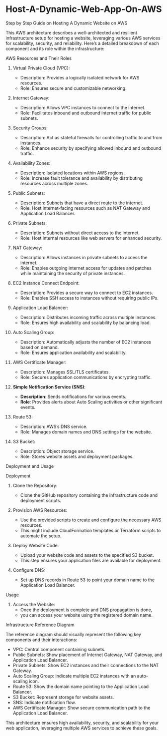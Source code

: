 # Host-A-Dynamic-Web-App-On-AWS
Step by Step Guide on Hosting A Dynamic Website on AWS

This AWS architecture describes a well-architected and resilient infrastructure setup for hosting a website, 
leveraging various AWS services for scalability, security, and reliability. 
Here’s a detailed breakdown of each component and its role within the infrastructure:

AWS Resources and Their Roles

1. Virtual Private Cloud (VPC):
   - Description: Provides a logically isolated network for AWS resources.
   - Role: Ensures secure and customizable networking.

2. Internet Gateway:
   - Description: Allows VPC instances to connect to the internet.
   - Role: Facilitates inbound and outbound internet traffic for public subnets.

3. Security Groups:
   - Description: Act as stateful firewalls for controlling traffic to and from instances.
   - Role: Enhance security by specifying allowed inbound and outbound traffic.

4. Availability Zones:
   - Description: Isolated locations within AWS regions.
   - Role: Increase fault tolerance and availability by distributing resources across multiple zones.

5. Public Subnets:
   - Description: Subnets that have a direct route to the internet.
   - Role: Host internet-facing resources such as NAT Gateway and Application Load Balancer.

6. Private Subnets:
   - Description: Subnets without direct access to the internet.
   - Role: Host internal resources like web servers for enhanced security.

7. NAT Gateway:
   - Description: Allows instances in private subnets to access the internet.
   - Role: Enables outgoing internet access for updates and patches while maintaining the security of private instances.

8. EC2 Instance Connect Endpoint:
   - Description: Provides a secure way to connect to EC2 instances.
   - Role: Enables SSH access to instances without requiring public IPs.

9. Application Load Balancer:
   - Description: Distributes incoming traffic across multiple instances.
   - Role: Ensures high availability and scalability by balancing load.

10. Auto Scaling Group:
    - Description: Automatically adjusts the number of EC2 instances based on demand.
    - Role: Ensures application availability and scalability.

11. AWS Certificate Manager:
    - Description: Manages SSL/TLS certificates.
    - Role: Secures application communications by encrypting traffic.

12. **Simple Notification Service (SNS)**:
    - **Description**: Sends notifications for various events.
    - **Role**: Provides alerts about Auto Scaling activities or other significant events.

13. Route 53:
    - Description: AWS’s DNS service.
    - Role: Manages domain names and DNS settings for the website.

14. S3 Bucket:
    - Description: Object storage service.
    - Role: Stores website assets and deployment packages.

Deployment and Usage

Deployment

1. Clone the Repository:
   - Clone the GitHub repository containing the infrastructure code and deployment scripts.

2. Provision AWS Resources:
   - Use the provided scripts to create and configure the necessary AWS resources.
   - This might include CloudFormation templates or Terraform scripts to automate the setup.

3. Deploy Website Code:
   - Upload your website code and assets to the specified S3 bucket.
   - This step ensures your application files are available for deployment.

4. Configure DNS:
   - Set up DNS records in Route 53 to point your domain name to the Application Load Balancer.

Usage

1. Access the Website:
   - Once the deployment is complete and DNS propagation is done,
   - you can access your website using the registered domain name.

Infrastructure Reference Diagram

The reference diagram should visually represent the following key components and their interactions:

- VPC: Central component containing subnets.
- Public Subnets: Show placement of Internet Gateway, NAT Gateway, and Application Load Balancer.
- Private Subnets: Show EC2 instances and their connections to the NAT Gateway.
- Auto Scaling Group: Indicate multiple EC2 instances with an auto-scaling icon.
- Route 53: Show the domain name pointing to the Application Load Balancer.
- S3 Bucket: Represent storage for website assets.
- SNS: Indicate notification flow.
- AWS Certificate Manager: Show secure communication path to the Application Load Balancer.

This architecture ensures high availability, security, and scalability for your web application, 
leveraging multiple AWS services to achieve these goals.
